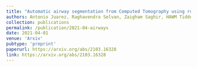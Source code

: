 ```yaml
---
title: "Automatic airway segmentation from Computed Tomography using robust and efficient 3-D convolutional neural networks"
authors: Antonio Juarez, Raghavendra Selvan, Zaigham Saghir, HAWM Tiddens, Marleen de Bruijne.
collection: publications
permalink: /publication/2021-04-airways
date: 2021-04-01
venue: 'Arxiv'
pubtype: 'preprint'
paperurl: https://arxiv.org/abs/2103.16328
link: https://arxiv.org/abs/2103.16328
---
```


